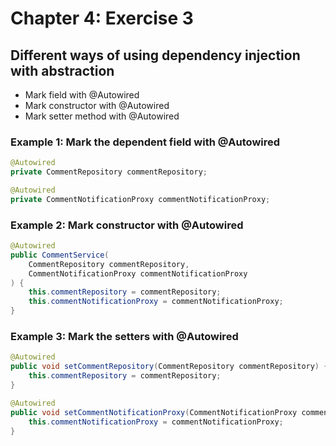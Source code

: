 # Chapter 4: Exercise 3

## Different ways of using dependency injection with abstraction
- Mark field with @Autowired
- Mark constructor with @Autowired
- Mark setter method with @Autowired

### Example 1: Mark the dependent field with @Autowired
```java
@Autowired
private CommentRepository commentRepository;

@Autowired
private CommentNotificationProxy commentNotificationProxy;
```

### Example 2: Mark constructor with @Autowired
```java
@Autowired
public CommentService(
    CommentRepository commentRepository, 
    CommentNotificationProxy commentNotificationProxy
) {
    this.commentRepository = commentRepository;
    this.commentNotificationProxy = commentNotificationProxy;
}
```

### Example 3: Mark the setters with @Autowired
```java
@Autowired
public void setCommentRepository(CommentRepository commentRepository) {
    this.commentRepository = commentRepository;
}

@Autowired
public void setCommentNotificationProxy(CommentNotificationProxy commentNotificationProxy) {
    this.commentNotificationProxy = commentNotificationProxy;
}
```